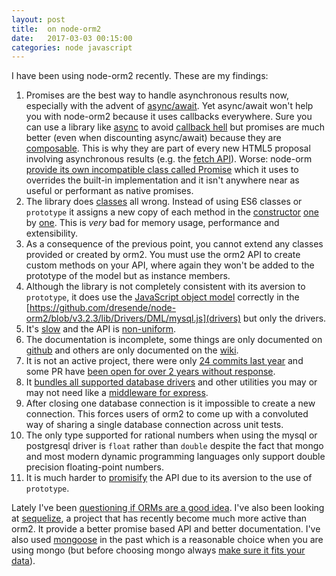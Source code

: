 ```yaml
---
layout: post
title:  on node-orm2
date:   2017-03-03 00:15:00
categories: node javascript
---
```


I have been using node-orm2 recently. These are my findings:

1. Promises are the best way to handle asynchronous results now, especially with the advent of [async/await](https://blog.risingstack.com/async-await-node-js-7-nightly/). Yet async/await won't help you with node-orm2 because it uses callbacks everywhere. Sure you can use a library like [async](https://github.com/caolan/async) to avoid [callback hell](http://callbackhell.com/) but promises are much better (even when discounting async/await) because they are [composable](https://developer.mozilla.org/en-US/docs/Web/JavaScript/Reference/Global_Objects/Promise/then#Chaining). This is why they are part of every new HTML5 proposal involving asynchronous results (e.g. the [fetch API](https://developer.mozilla.org/en/docs/Web/API/Fetch_API)). Worse: node-orm [provide its own incompatible class called Promise](https://github.com/dresende/node-orm2/blob/v3.2.3/lib/Promise.js) which it uses to overrides the built-in implementation and it isn't anywhere near as useful or performant as native promises.
1. The library does [classes](https://developer.mozilla.org/en/docs/Web/JavaScript/Reference/Classes) all wrong. Instead of using ES6 classes or `prototype` it assigns a new copy of each method in the [constructor](https://github.com/dresende/node-orm2/blob/v3.2.3/lib/Model.js#L205) [one](https://github.com/dresende/node-orm2/blob/v3.2.3/lib/Model.js#L223) by [one](https://github.com/dresende/node-orm2/blob/v3.2.3/lib/Model.js#L251). This is *very* bad for memory usage, performance and extensibility.
1. As a consequence of the previous point, you cannot extend any classes provided or created by orm2. You must use the orm2 API to create custom methods on your API, where again they won't be added to the prototype of the model but as instance members.
1. Although the library is not completely consistent with its aversion to `prototype`, it does use the [JavaScript object model](https://developer.mozilla.org/en-US/docs/Web/JavaScript/Guide/Details_of_the_Object_Model) correctly in the [https://github.com/dresende/node-orm2/blob/v3.2.3/lib/Drivers/DML/mysql.js](drivers) but only the drivers.
1. It's [slow](https://github.com/rafaelkaufmann/q-orm/issues/1#issuecomment-64449143) and the API is [non-uniform](https://github.com/rafaelkaufmann/q-orm/issues/1#issuecomment-64442225).
1. The documentation is incomplete, some things are only documented on [github](https://github.com/dresende/node-orm2/blob/v3.2.3/Readme.md) and others are only documented on the [wiki](https://github.com/dresende/node-orm2/wiki).
1. It is not an active project, there were only [24 commits last year](https://github.com/dresende/node-orm2/commits/master) and some PR have [been open for over 2 years without response](https://github.com/dresende/node-orm2/pull/574).
1. It [bundles all supported database drivers](https://github.com/dresende/node-orm2/tree/v3.2.3/lib/Drivers/DML) and other utilities you may or may not need like a [middleware for express](https://github.com/dresende/node-orm2/blob/v3.2.3/lib/Express.js).
1. After closing one database connection is it impossible to create a new connection. This forces users of orm2 to come up with a convoluted way of sharing a single database connection across unit tests.
1. The only type supported for rational numbers when using the mysql or postgresql driver is `float` rather than `double` despite the fact that mongo and most modern dynamic programming languages only support double precision floating-point numbers.
1. It is much harder to [promisify](https://www.npmjs.com/package/es6-promisify) the API due to its aversion to the use of `prototype`.

Lately I've been [questioning if ORMs are a good idea](http://www.bigdatalittlegeek.com/blog/2014/3/18/orm-the-killer-of-scalability). I've also been looking at [sequelize](http://docs.sequelizejs.com/en/v3/), a project that has recently become much more active than orm2. It provide a better promise based API and better documentation. I've also used [mongoose](https://github.com/Automattic/mongoose) in the past which is a reasonable choice when you are using mongo (but before choosing mongo always [make sure it fits your data](http://www.sarahmei.com/blog/2013/11/11/why-you-should-never-use-mongodb/)).
